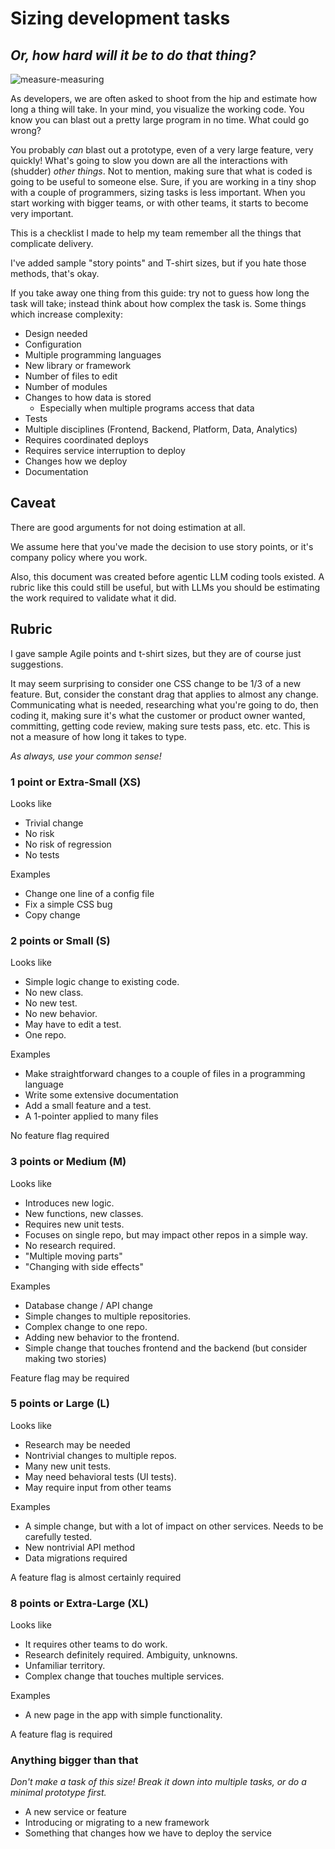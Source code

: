 # Sizing development tasks

## *Or, how hard will it be to do that thing?*

![measure-measuring](https://github.com/neilk/sizingstories/assets/266804/f36f4f1a-bbf2-4453-a432-ae78a2861f8d)

As developers, we are often asked to shoot from the hip and estimate how long a thing will take. In your mind, you visualize the working code. You know you can blast out a pretty large program in no time. What could go wrong?

You probably _can_ blast out a prototype, even of a very large feature, very quickly! What's going to slow you down are all the interactions with (shudder) *other things*. Not to mention, making sure that what is coded is going to be useful to someone else. Sure, if you are working in a tiny shop with a couple of programmers, sizing tasks is less important. When you start working with bigger teams, or with other teams, it starts to become very important.

This is a checklist I made to help my team remember all the things that complicate delivery.

I've added sample "story points" and T-shirt sizes, but if you hate those methods, that's okay.

If you take away one thing from this guide: try not to guess how long the task will take; instead think about how complex the task is. Some things which increase complexity:

- Design needed
- Configuration
- Multiple programming languages
- New library or framework
- Number of files to edit
- Number of modules
- Changes to how data is stored
    - Especially when multiple programs access that data 
- Tests
- Multiple disciplines (Frontend, Backend, Platform, Data, Analytics)
- Requires coordinated deploys
- Requires service interruption to deploy
- Changes how we deploy
- Documentation

## Caveat

There are good arguments for not doing estimation at all.

We assume here that you've made the decision to use story points, 
or it's company policy where you work.

Also, this document was created before agentic LLM coding tools
existed. A rubric like this could still be useful, but with LLMs you should
be estimating the work required to validate what it did.

## Rubric 

I gave sample Agile points and t-shirt sizes, but they are of course just suggestions.

It may seem surprising to consider one CSS change to be 1/3 of a new feature. But, consider the constant drag that applies to almost any change.
Communicating what is needed, researching what you're going to do, then coding it, making sure it's what the customer or product owner wanted, 
committing, getting code review, making sure tests pass, etc. etc. This is not a measure of how long it takes to type.

*As always, use your common sense!*

### 1 point or Extra-Small (XS)

Looks like

- Trivial change
- No risk
- No risk of regression
- No tests

Examples

- Change one line of a config file
- Fix a simple CSS bug
- Copy change

### 2 points or Small (S)

Looks like

- Simple logic change to existing code. 
- No new class. 
- No new test. 
- No new behavior. 
- May have to edit a test. 
- One repo.

Examples

- Make straightforward changes to a couple of files in a programming language
- Write some extensive documentation
- Add a small feature and a test.
- A 1-pointer applied to many files

No feature flag required
 
### 3 points or Medium (M)

Looks like

- Introduces new logic. 
- New functions, new classes. 
- Requires new unit tests. 
- Focuses on single repo, but may impact other repos in a simple way. 
- No research required.
- "Multiple moving parts"
- "Changing with side effects"

Examples

- Database change / API change
- Simple changes to multiple repositories.
- Complex change to one repo.
- Adding new behavior to the frontend.
- Simple change that touches frontend and the backend (but consider making two stories)
 
Feature flag may be required

### 5 points or Large (L)

Looks like

- Research may be needed
- Nontrivial changes to multiple repos. 
- Many new unit tests. 
- May need behavioral tests (UI tests).
- May require input from other teams

Examples

- A simple change, but with a lot of impact on other services. Needs to be carefully tested.
- New nontrivial API method
- Data migrations required

A feature flag is almost certainly required

### 8 points or Extra-Large (XL)

Looks like

- It requires other teams to do work. 
- Research definitely required. Ambiguity, unknowns.
- Unfamiliar territory.
- Complex change that touches multiple services.

Examples
 
- A new page in the app with simple functionality.

A feature flag is required
 
### Anything bigger than that

*Don't make a task of this size! Break it down into multiple tasks, or do a minimal prototype first.*

- A new service or feature
- Introducing or migrating to a new framework
- Something that changes how we have to deploy the service

